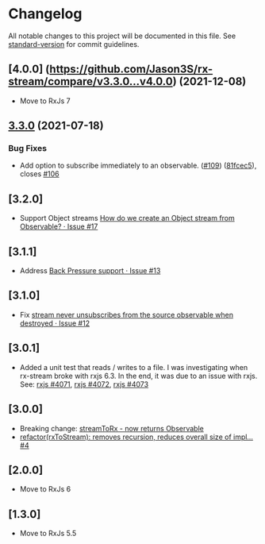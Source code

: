 # Changelog

All notable changes to this project will be documented in this file. See [standard-version](https://github.com/conventional-changelog/standard-version) for commit guidelines.

## [4.0.0] (https://github.com/Jason3S/rx-stream/compare/v3.3.0...v4.0.0) (2021-12-08)

* Move to RxJs 7

## [3.3.0](https://github.com/Jason3S/rx-stream/compare/v3.2.1...v3.3.0) (2021-07-18)


### Bug Fixes

* Add option to subscribe immediately to an observable. ([#109](https://github.com/Jason3S/rx-stream/issues/109)) ([81fcec5](https://github.com/Jason3S/rx-stream/commit/81fcec5462849246290e00d77796642781bb3156)), closes [#106](https://github.com/Jason3S/rx-stream/issues/106)

## [3.2.0]
* Support Object streams [How do we create an Object stream from Observable? · Issue #17](https://github.com/Jason3S/rx-stream/issues/17)

## [3.1.1]
* Address [Back Pressure support · Issue #13](https://github.com/Jason3S/rx-stream/issues/13)

## [3.1.0]
* Fix [stream never unsubscribes from the source observable when destroyed · Issue #12](https://github.com/Jason3S/rx-stream/issues/12)

## [3.0.1]
* Added a unit test that reads / writes to a file. I was investigating when rx-stream broke with rxjs 6.3. In the end, it was due to an issue with rxjs.
  See: [rxjs #4071](https://github.com/ReactiveX/rxjs/issues/4071), [rxjs #4072](https://github.com/ReactiveX/rxjs/issues/4072), [rxjs #4073](https://github.com/ReactiveX/rxjs/issues/4073)

## [3.0.0]
* Breaking change: [streamToRx - now returns Observable](https://github.com/Jason3S/rx-stream/pull/3)
* [refactor(rxToStream): removes recursion, reduces overall size of impl… #4](https://github.com/Jason3S/rx-stream/pull/4)

## [2.0.0]
* Move to RxJs 6

## [1.3.0]
* Move to RxJs 5.5

